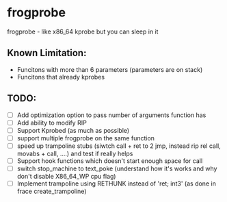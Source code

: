 # frogprobe
frogprobe - like x86_64 kprobe but you can sleep in it

## Known Limitation:
- Funcitons with more than 6 parameters (parameters are on stack)
- Funcitons that already kprobes

## TODO:
- [ ] Add optimization option to pass number of arguments function has
- [ ] Add ability to modify RIP
- [ ] Support Kprobed (as much as possible)
- [ ] support multiple frogprobe on the same function
- [ ] speed up trampoline stubs (siwtch call + ret to 2 jmp, instead rip rel call, movabs + call, ....) and test if really helps
- [ ] Support hook functions which doesn't start enough space for call
- [ ] switch stop_machine to text_poke (understand how it's works and why don't disable X86_64_WP cpu flag)
- [ ] Implement trampoline using RETHUNK instead of 'ret; int3' (as done in frace create_trampoline)
